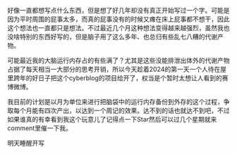 好像一直都想写点什么东西，但是想了好几年却没有真正开始写过一个字。可能是因为平时周围的屁事太多，而真的屁事没有的时候又瘫在床上屁事都不想干，因此这个想法也一直都只是想法。不过最近几个月这种想法变得越来越强烈，虽然我也没啥特别的东西好写的，但是脑子用了这么多年、也总归有些乱七八糟的代谢产物。

可能最近我的大脑运行内存占的有些满了？尤其是这些没能排泄出体外的代谢产物占据了每天相当一大部分的思考开销，所以今天趁着2024的第一天一个人待在屋里跨年的好日子把这个cyberblog的项目给开了，权当是个暂时太想让人看到的赛博微博。

我目前的计划是以月为单位来进行把脑袋中的运行内存备份到外存的这个过程，争取每个月能有四次产出，以达到一个周记的效果。达不到的话也就达不到吧，不过如果谁真的有幸看到我这个玩意儿了记得点一下Star然后可以过几个星期就来comment里催一下我。

明天睡醒开写
